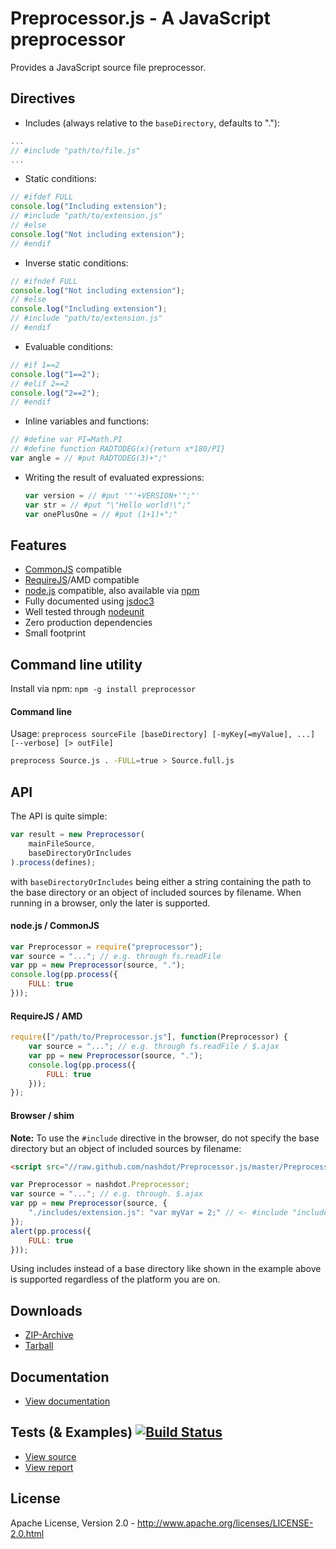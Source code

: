 Preprocessor.js - A JavaScript preprocessor
===========================================
Provides a JavaScript source file preprocessor.

Directives
----------
* Includes (always relative to the `baseDirectory`, defaults to "."):

 ```javascript
 ...
 // #include "path/to/file.js"
 ...
 ```

* Static conditions:

 ```javascript
 // #ifdef FULL
 console.log("Including extension");
 // #include "path/to/extension.js"
 // #else
 console.log("Not including extension");
 // #endif
 ```
 
* Inverse static conditions:

 ```javascript
 // #ifndef FULL
 console.log("Not including extension");
 // #else
 console.log("Including extension");
 // #include "path/to/extension.js"
 // #endif
 ```
 
* Evaluable conditions:
 
 ```javascript
 // #if 1==2
 console.log("1==2");
 // #elif 2==2
 console.log("2==2");
 // #endif
 ```

* Inline variables and functions:

 ```js
 // #define var PI=Math.PI
 // #define function RADTODEG(x){return x*180/PI}
 var angle = // #put RADTODEG(3)+";"
 ```
 
* Writing the result of evaluated expressions:

  ```javascript
  var version = // #put '"'+VERSION+'";"'
  var str = // #put "\"Hello world!\";"
  var onePlusOne = // #put (1+1)+";"
  ```
 
Features
--------
* [CommonJS](http://www.commonjs.org/) compatible
* [RequireJS](http://requirejs.org/)/AMD compatible
* [node.js](http://nodejs.org) compatible, also available via [npm](https://npmjs.org/package/preprocessor.js)
* Fully documented using [jsdoc3](https://github.com/jsdoc3/jsdoc)
* Well tested through [nodeunit](https://github.com/caolan/nodeunit)
* Zero production dependencies
* Small footprint

Command line utility
--------------------
Install via npm: `npm -g install preprocessor`

#### Command line ####

Usage: `preprocess sourceFile [baseDirectory] [-myKey[=myValue], ...] [--verbose] [> outFile]`

```bash
preprocess Source.js . -FULL=true > Source.full.js
```

API
---
The API is quite simple:

```javascript
var result = new Preprocessor(
    mainFileSource,
    baseDirectoryOrIncludes
).process(defines);
```

with `baseDirectoryOrIncludes` being either a string containing the path to the base directory or an object of included
sources by filename. When running in a browser, only the later is supported.

#### node.js / CommonJS ####

```javascript
var Preprocessor = require("preprocessor");
var source = "..."; // e.g. through fs.readFile
var pp = new Preprocessor(source, ".");
console.log(pp.process({
    FULL: true
}));
```

#### RequireJS / AMD ####

```javascript
require(["/path/to/Preprocessor.js"], function(Preprocessor) {
    var source = "..."; // e.g. through fs.readFile / $.ajax
    var pp = new Preprocessor(source, ".");
    console.log(pp.process({
        FULL: true
    }));
});
```

#### Browser / shim ####
**Note:** To use the `#include` directive in the browser, do not specify the base directory but an object of included
sources by filename:

```html
<script src="//raw.github.com/nashdot/Preprocessor.js/master/Preprocessor.js"></script>
```

```javascript
var Preprocessor = nashdot.Preprocessor;
var source = "..."; // e.g. through. $.ajax
var pp = new Preprocessor(source, {
    "./includes/extension.js": "var myVar = 2;" // <- #include "includes/extension.js"
});
alert(pp.process({
    FULL: true
}));
```

Using includes instead of a base directory like shown in the example above is supported regardless of the platform you
are on.

Downloads
---------
* [ZIP-Archive](https://github.com/nashdot/Preprocessor.js/archive/master.zip)
* [Tarball](https://github.com/nashdot/Preprocessor.js/tarball/master)

Documentation
-------------
* [View documentation](http://htmlpreview.github.io/?https://github.com/nashdot/Preprocessor.js/blob/master/docs/Preprocessor.html)

Tests (& Examples) [![Build Status](https://travis-ci.org/nashdot/Preprocessor.js.png?branch=master)](https://travis-ci.org/nashdot/Preprocessor.js)
------------------
* [View source](https://github.com/nashdot/Preprocessor.js/blob/master/tests/suite.js)
* [View report](https://travis-ci.org/nashdot/Preprocessor.js)

License
-------
Apache License, Version 2.0 - http://www.apache.org/licenses/LICENSE-2.0.html
